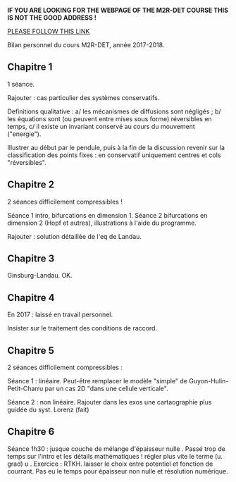 
**IF YOU ARE LOOKING FOR THE WEBPAGE OF THE M2R-DET COURSE THIS IS NOT THE GOOD ADDRESS !**

[PLEASE FOLLOW THIS LINK](/sandbox/easystab/david/M2RDET_2019.md)




Bilan personnel du cours M2R-DET, année 2017-2018.


## Chapitre 1

1 séance.

Rajouter : cas particulier des systèmes conservatifs.

Definitions qualitative :
a/ les mécanismes de diffusions sont négligés ; b/ les équations sont (ou peuvent entre mises sous forme) réversibles en temps, c/ il existe un invariant conservé au cours du mouvement ("energie").

Illustrer au début par le pendule, puis à la fin de la discussion revenir sur la classification des points fixes : en conservatif uniquement centres et cols "réversibles".

## Chapitre 2

2 séances difficilement compressibles ! 

Séance 1 intro, bifurcations en dimension 1.
Séance 2 bifurcations en dimension 2 (Hopf et autres), illustrations à l'aide du programme.

Rajouter : solution détaillée de l'eq de Landau.

## Chapitre 3 

Ginsburg-Landau. OK.


## Chapitre 4

En 2017 : laissé en travail personnel.

Insister sur le traitement des conditions de raccord.

## Chapitre 5 

2 séances difficilement compressibles :

Séance 1 : linéaire. 
Peut-être remplacer le modèle "simple" de Guyon-Hulin-Petit-Charru par un cas 2D "dans une cellule verticale".

Séance 2 : non linéaire. Rajouter dans les exos une cartaographie plus guidée du syst. Lorenz (fait)

## Chapitre 6

Séance 1h30 : jusque couche de mélange d'épaisseur nulle .
Passé trop de temps sur l'intro et les détails mathématiques ! régler plus vite le terme (u. grad) u .
Exercice : RTKH. laisser le choix entre potentiel et fonction de courrant.
Pas eu le temps pour épaisseur non nulle et résolution numérique.








